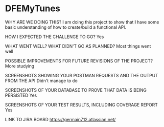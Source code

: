 # DFEMyTunes

WHY ARE WE DOING THIS?
I am doing this project to show that I have some basic understanding of how to create/build a functional API.

HOW I EXPECTED THE CHALLENGE TO GO?
Yes

WHAT WENT WELL? WHAT DIDN'T GO AS PLANNED?
Most things went well

POSSIBLE IMPROVEMENTS FOR FUTURE REVISIONS OF THE PROJECT?
More studying

SCREENSHOTS SHOWING YOUR POSTMAN REQUESTS AND THE OUTPUT FROM THE API
Didn't manage to do

SCREENSHOTS OF YOUR DATABASE TO PROVE THAT DATA IS BEING PERSISTED
Yes

SCREENSHOTS OF YOUR TEST RESULTS, INCLUDING COVERAGE REPORT
Yes

LINK TO JIRA BOARD
https://germain712.atlassian.net/